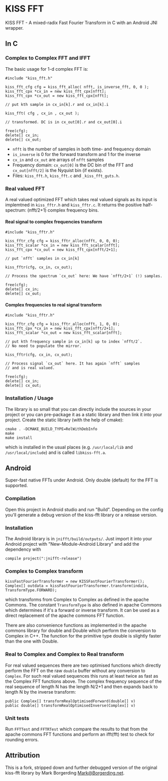 # KISS FFT

KISS FFT - A mixed-radix Fast Fourier Transform in C with an Android
JNI wrapper.

## In C

### Complex to Complex FFT and IFFT

The basic usage for 1-d complex FFT is:

```
#include "kiss_fft.h"

kiss_fft_cfg cfg = kiss_fft_alloc( nfft, is_inverse_fft, 0, 0 );
kiss_fft_cpx *cx_in = new kiss_fft_cpx[nfft];
kiss_fft_cpx *cx_out = new kiss_fft_cpx[nfft];
    
// put kth sample in cx_in[k].r and cx_in[k].i
            
kiss_fft( cfg , cx_in , cx_out );
            
// transformed. DC is in cx_out[0].r and cx_out[0].i 
            
free(cfg);
delete[] cx_in;
delete[] cx_out;
```
* `nfft` is the number of samples in both time- and frequency domain
* `is_inverse` is 0 for the forward transform and 1 for the inverse
* `cx_in` and `cx_out` are arrays of `nfft` samples
* Frequency domain: `cx_out[0]` is the DC bin of the FFT and `cx_out[nfft/2]`
is the Nyquist bin (if exists).
* Files: `kiss_fft.h`, `kiss_fft.c` and `_kiss_fft_guts.h`.

### Real valued FFT

A real valued optimized FFT which takes real valued signals as its input is implemtned in `kiss_fftr.h` and `kiss_fftr.c`. It returns the positive half-spectrum: (nfft/2+1) complex frequency bins.

#### Real signal to complex frequencies transform

```
#include "kiss_fftr.h"

kiss_fftr_cfg cfg = kiss_fftr_alloc(nfft, 0, 0, 0);
kiss_fft_scalar *cx_in = new kiss_fft_scalar[nfft];
kiss_fft_cpx *cx_out = new kiss_fft_cpx[nfft/2+1];

// put `nfft` samples in cx_in[k]

kiss_fftr(cfg, cx_in, cx_out);

// Process the spectrum `cx_out` here: We have `nfft/2+1` (!) samples.
            
free(cfg);
delete[] cx_in;
delete[] cx_out;
```

#### Complex frequencies to real signal transform

```
#include "kiss_fftr.h"

kiss_fftr_cfg cfg = kiss_fftr_alloc(nfft, 1, 0, 0);
kiss_fft_cpx *cx_in = new kiss_fft_cpx[nfft/2+1];
kiss_fft_scalar *cx_out = new kiss_fft_scalar[nfft];

// put kth frequency sample in cx_in[k] up to index `nfft/2`.
// No need to populate the mirror.

kiss_fftr(cfg, cx_in, cx_out);

// Process signal `cx_out` here. It has again `nfft` samples
// and is real valued.
            
free(cfg);
delete[] cx_in;
delete[] cx_out;
```

### Installation / Usage
The library is so small that you can directly include the sources in your
project or you can pre-package it as a static library and then link it
into your project. Create the static library (with the help of cmake):
```
cmake . -DCMAKE_BUILD_TYPE=RelWithDebInfo
make
make install
```
which is installed in the usual places (e.g. `/usr/local/lib` and
`/usr/local/include`) and is called `libkiss-fft.a`.

## Android
Super-fast native FFTs under Android. Only double (default) for the FFT is supported.

### Compilation
Open this project in Android studio and run "Build". Depending
on the config you'll generate a debug version of the kiss-fft
library or a release version.

### Installation
The Android library is in `jnifft/build/outputs/`.
Just import it into your Android project with "New-Module-Android Library" and add
the dependency with
```
compile project(":jnifft-release")
```

### Complex to Complex transform
```
kissFastFourierTransformer = new KISSFastFourierTransformer();
Complex[] outdata = kissFastFourierTransformer.transform(indata, TransformType.FORWARD);
```
which transforms from Complex to Complex as defined in the apache Commons.
The constant `TransformType` is also defined in apache Commons which determines
if it's a forward or inverse transform. It can be used as a direct
replacement of the apache commons FFT function.

There are also convenience functions as implemented in the apache commons library for double and Double which perform the conversion to Complex in C++. The function for the primitive type double is slightly faster than the one with Double.

### Real to Complex and Complex to Real transform
For real valued sequences there are two optimised functions which
directly perform the FFT on the raw `double` buffer without any
conversion to `Complex`. For such real valued sequences this runs at least
twice as fast as the Complex FFT functions above.
The complex frequency sequence of the real sequence of length N has the length
N/2+1 and then expands back to length N by the inverse transform:
```
public Complex[] transformRealOptimisedForward(double[] v)
public double[] transformRealOptimisedInverse(Complex[] v)
```

### Unit tests
Run `FFTTest` and `FFTRTest` which compare the results to that from the
apache commons FFT functions and perform an ifft(fft) test to
check for rounding errors.

## Attribution
This is a fork, stripped down and further debugged version of the original kiss-fft library
by Mark Borgerding <Mark@Borgerding.net>.
